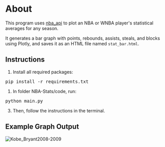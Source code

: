 # About
This program uses [nba_api](https://github.com/swar/nba_api) to plot an NBA or WNBA player's statistical averages for any season.

It generates a bar graph with points, rebounds, assists, steals, and blocks using Plotly, and saves it as an HTML file named `stat_bar.html`.

## Instructions

1. Install all required packages:
<pre>pip install -r requirements.txt</pre>

1. In folder NBA-Stats/code, run:
<pre>python main.py</pre>

3. Then, follow the instructions in the terminal.

## Example Graph Output

![Kobe_Bryant2008-2009](https://github.com/user-attachments/assets/0f62971d-d9ae-461f-8032-04acaf1df097)
